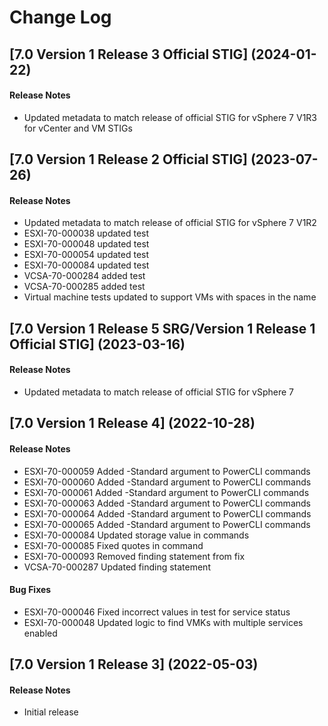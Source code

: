 # Change Log

## [7.0 Version 1 Release 3 Official STIG] (2024-01-22)

#### Release Notes
- Updated metadata to match release of official STIG for vSphere 7 V1R3 for vCenter and VM STIGs

## [7.0 Version 1 Release 2 Official STIG] (2023-07-26)

#### Release Notes
- Updated metadata to match release of official STIG for vSphere 7 V1R2
- ESXI-70-000038 updated test
- ESXI-70-000048 updated test
- ESXI-70-000054 updated test
- ESXI-70-000084 updated test
- VCSA-70-000284 added test
- VCSA-70-000285 added test
- Virtual machine tests updated to support VMs with spaces in the name


## [7.0 Version 1 Release 5 SRG/Version 1 Release 1 Official STIG] (2023-03-16)

#### Release Notes
- Updated metadata to match release of official STIG for vSphere 7

## [7.0 Version 1 Release 4] (2022-10-28)

#### Release Notes
- ESXI-70-000059 Added -Standard argument to PowerCLI commands
- ESXI-70-000060 Added -Standard argument to PowerCLI commands
- ESXI-70-000061 Added -Standard argument to PowerCLI commands
- ESXI-70-000063 Added -Standard argument to PowerCLI commands
- ESXI-70-000064 Added -Standard argument to PowerCLI commands
- ESXI-70-000065 Added -Standard argument to PowerCLI commands
- ESXI-70-000084 Updated storage value in commands
- ESXI-70-000085 Fixed quotes in command
- ESXI-70-000093 Removed finding statement from fix
- VCSA-70-000287 Updated finding statement

#### Bug Fixes
- ESXI-70-000046 Fixed incorrect values in test for service status
- ESXI-70-000048 Updated logic to find VMKs with multiple services enabled

## [7.0 Version 1 Release 3] (2022-05-03)

#### Release Notes
- Initial release